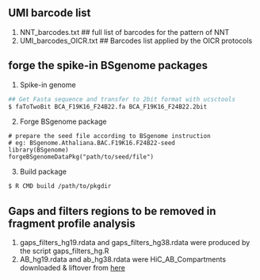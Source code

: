 ## UMI barcode list
1) NNT_barcodes.txt           ## full list of barcodes for the pattern of NNT
2) UMI_barcodes_OICR.txt      ## Barcodes list applied by the OICR protocols

## forge the spike-in BSgenome packages
1) Spike-in genome
  ```bash
  ## Get Fasta sequence and transfer to 2bit format with ucsctools
  $ faToTwoBit BCA_F19K16_F24B22.fa BCA_F19K16_F24B22.2bit
  ```
2) Forge BSgenome package
  ```{r }
  # prepare the seed file according to BSgenome instruction
  # eg: BSgenome.Athaliana.BAC.F19K16.F24B22-seed
  library(BSgenome)
  forgeBSgenomeDataPkg("path/to/seed/file")
  ```
3) Build package
  ```bash
  $ R CMD build /path/to/pkgdir
  ```  

## Gaps and filters regions to be removed in fragment profile analysis  
1) gaps_filters_hg19.rdata and gaps_filters_hg38.rdata were produced by the script gaps_filters_hg.R
2) AB_hg19.rdata and ab_hg38.rdata were HiC_AB_Compartments downloaded & liftover from [here](https://raw.githubusercontent.com/Jfortin1/HiC_AB_Compartments/master/data/hic_compartments_100kb_ebv_2014.txt)
